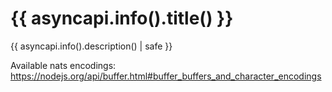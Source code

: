 # {{ asyncapi.info().title() }}

{{ asyncapi.info().description() | safe }}


Available nats encodings:
https://nodejs.org/api/buffer.html#buffer_buffers_and_character_encodings

